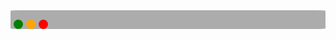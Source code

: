 <div style="padding-top:15px; background-color: #acacac; border-radius: 3%">
    <span style="display: flex; margin-bottom: 10px">
        <div style="width: 15px; height: 15px; margin-left:5px; background-color: green; border-radius:50%"></div>
        <div style="width: 15px; height: 15px; margin-left:5px; background-color: orange; border-radius:50%"></div>
        <div style="width: 15px; height: 15px; margin-left:5px; background-color: red; border-radius:50%"></div>
    </span>
    <div id="clone-and-test"></div>
</div>
<script>
    window.onload = function(){
        AsciinemaPlayer.create("/example-group/project-name/assets/asciinema/test.cast", document.getElementById("clone-and-test"), {
            cols: 120,
            rows: 24,
            autoPlay: true,
            preload: false,
            loop: false,
            startAt: 0,
            speed: 1,
            theme: "asciinema",
            fit: "width",
            controls: "auto",
            pauseOnMarkers: false,
            terminalFontSize: "small",
            terminalFontFamily: "Consolas",
            terminalLineHeight: 1.33333333,
        });
    }
</script>
